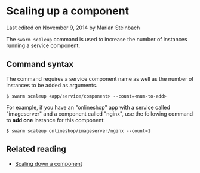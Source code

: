 # Scaling up a component

<p class="lastmod">Last edited on November 9, 2014 by Marian Steinbach</p>

The `swarm scaleup` command is used to increase the number of instances running a service component.

## Command syntax

The command requires a service component name as well as the number of instances to be added as arguments.

    $ swarm scaleup <app/service/component> --count=<num-to-add>

For example, if you have an "onlineshop" app with a service called "imageserver" and a component called "nginx", use the following command to __add one__ instance for this component:

    $ swarm scaleup onlineshop/imageserver/nginx --count=1

## Related reading

 * [Scaling down a component](../scaledown/)

